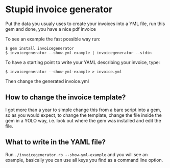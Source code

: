 # Stupid invoice generator

Put the data you usualy uses to create your invoices into a YML file, run this
gem and done, you have a nice pdf invoice

To see an example the fast possible way run:

```
$ gem install invoicegenerator
$ invoicegenerator --show-yml-example | invoicegenerator --stdin
```

To have a starting point to write your YAML describing your invoice, type:

```
$ invoicegenerator --show-yml-example > invoice.yml
```

Then change the generated invoice.yml

## How to change the invoice template?

I got more than a year to simple change this from a bare script into a gem, so
as you would expect, to change the template, change the file inside the gem in
a YOLO way, i.e. look out where the gem was installed and edit the file.

## What to write in the YAML file?

Run `./invoicegenerator.rb --show-yml-example` and you will see an example, basically you can use all keys you find as a command line option.
